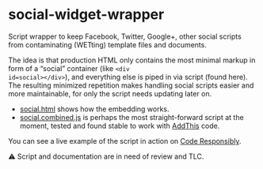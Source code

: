 # social-widget-wrapper

Script wrapper to keep Facebook, Twitter, Google+, other social scripts from contaminating (WETting) template files and documents.

The idea is that production HTML only contains the most minimal markup in form of a “social” container (like <code>&lt;div id=social&gt;&lt;/div&gt;</code>), and everything else is piped in via script (found here). The resulting minimized repetition makes handling social scripts easier and more maintainable, for only the script needs updating later on.

* [social.html](https://github.com/j9t/social-widget-wrapper/blob/master/social.html) shows how the embedding works.
* [social.combined.js](https://github.com/j9t/social-widget-wrapper/blob/master/social.combined.js) is perhaps the most straight-forward script at the moment, tested and found stable to work with [AddThis](http://www.addthis.com/) code.

You can see a live example of the script in action on [Code Responsibly](http://coderesponsibly.org/).

⚠ Script and documentation are in need of review and TLC.  